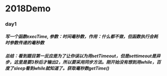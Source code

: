 # 2018Demo
### day1 
##### 写一个函数execTime, 参数：时间毫秒数，作用：什么都不做，但函数执行会耗时参数传递的毫秒数 
##### 总结：看到题目第一反应是为了让你误以为用setTimeout，但是settimeout是异步，这里是要3秒后才输出2，所以要采用同步方法。刚开始没有想到用while，百度了sleep看到while就知道了。获取毫秒数getTime()  
  
### 
